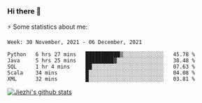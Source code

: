 ### Hi there 👋

⚡ Some statistics about me:


<!--START_SECTION:waka-->
```text
Week: 30 November, 2021 - 06 December, 2021

Python   6 hrs 27 mins   ███████████▒░░░░░░░░░░░░░   45.78 % 
Java     5 hrs 25 mins   █████████▓░░░░░░░░░░░░░░░   38.48 % 
SQL      1 hr 4 mins     ██░░░░░░░░░░░░░░░░░░░░░░░   07.63 % 
Scala    34 mins         █░░░░░░░░░░░░░░░░░░░░░░░░   04.08 % 
XML      32 mins         █░░░░░░░░░░░░░░░░░░░░░░░░   03.81 % 
```
<!--END_SECTION:waka-->





[![Jiezhi's github stats](https://github-readme-stats.vercel.app/api?username=Jiezhi&show_icons=true)](https://github.com/Jiezhi/github-readme-stats)

<!--
[![Top Langs](https://github-readme-stats.vercel.app/api/top-langs/?username=Jiezhi&hide=javascript,html)](https://github.com/Jiezhi/github-readme-stats)

**Jiezhi/Jiezhi** is a ✨ _special_ ✨ repository because its `README.md` (this file) appears on your GitHub profile.

Here are some ideas to get you started:

- 🔭 I’m currently working on ...
- 🌱 I’m currently learning ...
- 👯 I’m looking to collaborate on ...
- 🤔 I’m looking for help with ...
- 💬 Ask me about ...
- 📫 How to reach me: ...
- 😄 Pronouns: ...
- ⚡ Fun fact: ...
-->

